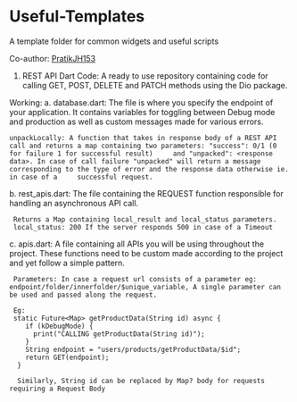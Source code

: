 # Useful-Templates
A template folder for common widgets and useful scripts

Co-author: <a href="https://github.com/PratikJH153">PratikJH153</a>

1. REST API Dart Code: A ready to use repository containing code for calling GET, POST, DELETE and PATCH methods using the Dio package.

Working: 
a. database.dart: The file is where you specify the endpoint of your application. It contains variables for toggling between Debug mode and production as well as custom messages     made for various errors.
     
    unpackLocally: A function that takes in response body of a REST API call and returns a map containing two parameters: "success": 0/1 (0 for failure 1 for successful result)     and "unpacked": <response data>. In case of call failure "unpacked" will return a message corresponding to the type of error and the response data otherwise ie. in case of a     successful request.
  
  b. rest_apis.dart: The file containing the REQUEST function responsible for handling an asynchronous API call.
  
     Returns a Map containing local_result and local_status parameters.
     local_status: 200 If the server responds 500 in case of a Timeout
     
  c. apis.dart: A file containing all APIs you will be using throughout the project. These functions need to be custom made according to the project and yet follow a simple          pattern.
  
     Parameters: In case a request url consists of a parameter eg: endpoint/folder/innerfolder/$unique_variable, A single parameter can be used and passed along the request.
     
     Eg: 
     static Future<Map> getProductData(String id) async {
        if (kDebugMode) {
          print("CALLING getProductData(String id)");
        }
        String endpoint = "users/products/getProductData/$id";
        return GET(endpoint);
      }
    
      Similarly, String id can be replaced by Map? body for requests requiring a Request Body
    
    
